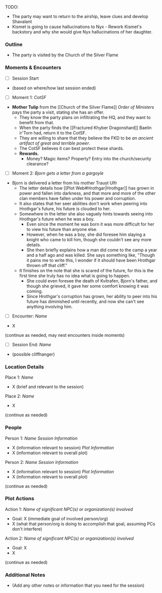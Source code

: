 TODO:
* The party may want to return to the airship, leave clues and develop Shavalant
* Kismet is going to cause hallucinations to Nyx - Rework Kismet's backstory and why she would give Nyx hallucinations of her daughter.
### Outline
- The party is visited by the Church of the Silver Flame

### Moments & Encounters

- [ ] Session Start
- (based on where/how last session ended)

- [ ] Moment 1: *CotSF*
- **Mother Tulip** from the [[Church of the Silver Flame]] *Order of Ministers* pays the party a visit, stating she has an offer.
	- They know the party plans on infiltrating the HQ, and they want to benefit from that.
	- When the party finds the [[Fractured Khyber Dragonshard]] Baelin ir'Torn had, return it to the CotSF.
	- They are willing to share that they believe the FKD to be *an ancient artifact of great and terrible power*.
	- The CotSF believes it can best protect these shards.
	- **Rewards.** 
		- Money? Magic items? Property? Entry into the church/security clearance?

- [ ] Moment 2: *Bjorn gets a letter from a gargoyle*
- Bjorn is delivered a letter from his mother Traust Ulfr
	- The letter details how [[Plot Web#Hrothgar|Hrothgar]] has grown in power and fallen into darkness, and that more and more of the other clan members have fallen under his power and corruption.
	- It also states that her seer abilities don't work when peering into Hrothgar's future, his future is clouded to her.
	- Somewhere in the letter she also vaguely hints towards seeing into Hrothgar's future when he was a boy.
		- Even since the moment he was born it was more difficult for her to view his future than anyone else.
		- However, when he was a boy, she did foresee him slaying a knight who came to kill him, though she couldn't see any more details.
		- She then briefly explains how a man did come to the camp a year and a half ago and was killed. She says something like, "Though it pains me to write this, I wonder if it should have been Hrothgar thrown off that cliff."
	- It finishes on the note that she is scared of the future, for this is the first time she truly has no idea what is going to happen. 
		- She could even foresee the death of Kvitrafen, Bjorn's father, and though she grieved, it gave her some comfort knowing it was coming.
		- Since Hrothgar's corruption has grown, her ability to peer into his future has diminished until recently, and now she can't see anything involving him.
- [ ] Encounter: *Name*
- X

(continue as needed, may nest encounters inside moments)

- [ ] Session End: *Name*
- (possible cliffhanger)

### Location Details

Place 1: *Name*
- X (brief and relevant to the session)

Place 2: *Name*
- X

(continue as needed)
### People

Person 1: *Name*
*Session Information*
- X (information relevant to session)
*Plot Information*
- X (information relevant to overall plot)

Person 2: *Name*
*Session Information*
- X (information relevant to session)
*Plot Information*
- X (information relevant to overall plot)

(continue as needed)
### Plot Actions

Action 1: *Name of significant NPC(s) or organization(s) involved*
- Goal: X (immediate goal of involved person/org)
- X (what that person/org is doing to accomplish that goal, assuming PCs don't interfere)

Action 2: *Name of significant NPC(s) or organization(s) involved*
- Goal: X
- X

(continue as needed)
### Additional Notes

- (Add any other notes or information that you need for the session)